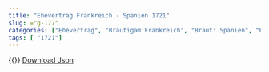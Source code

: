 ```yaml
---
title: "Ehevertrag Frankreich - Spanien 1721"
slug: ="g-177"
categories: ["Ehevertrag", "Bräutigam:Frankreich", "Braut: Spanien", "Eheschließung vollzogen?:Nein", "verschiedenkonfessionelle Ehe?:Nein", "Dynastie Bräutigam:Bourbon (Frankreich)", "Akteur Bräutigam:Bourbon (Frankreich)", "Akteur Braut:Bourbon (Spanien)", "Textbezug?:ja", "Ständisch?:ja", "Ratifikation?:ja", "Sonstiges?:ja", "Bräutigam:Frankreich", "Braut: Spanien"]
tags: [ "1721"]
---
```

<!--more-->
{{<v205>}}
[Download Json](/vertraege/vertrag-177.json)